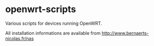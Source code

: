 openwrt-scripts
==============

Various scripts for devices running OpenWRT.

All installation informations are available from http://www.bernaerts-nicolas.fr/nas
